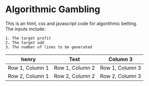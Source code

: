 # Algorithmic Gambling
This is an html, css and javascript code for algorithmic betting.  
The inputs include:
```
1. The target profit
2. The target odd
3. The number of lines to be generated
```
| henry | Test | Column 3 |
|----------|----------|----------|
| Row 1, Column 1 | Row 1, Column 2 | Row 1, Column 3 |
| Row 2, Column 1 | Row 2, Column 2 | Row 2, Column 3 |
